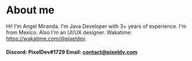 # About me
Hi! I'm Angel Miranda. I'm Java Developer with 3+ years of experience. I'm from Mexico. Also I'm an UI/UX designer.
Wakatime: https://wakatime.com/@pixeldev.
#### Discord: PixelDev#1729 Email: contact@pixeldv.com
